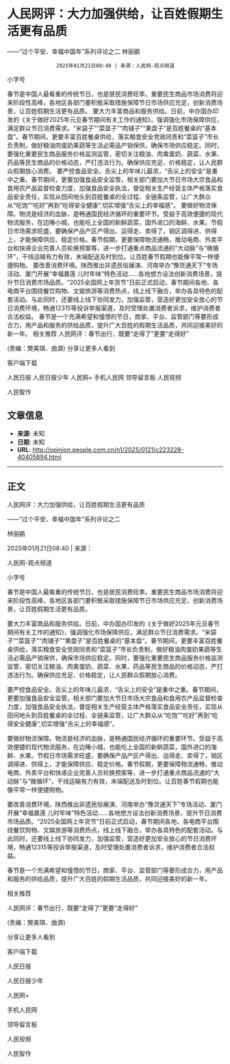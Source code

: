 # 人民网评：大力加强供给，让百姓假期生活更有品质
——“过个平安、幸福中国年”系列评论之二
林丽鹂


					2025年01月21日08:40 | 来源：人民网-观点频道


小字号





春节是中国人最看重的传统节日，也是居民消费旺季。重要民生商品市场消费将迎来阶段性高峰，各地区各部门要积极采取措施保障节日市场供应充足，创新消费场景，让百姓假期生活更有品质。
要大力丰富商品和服务供给。日前，中办国办印发的《关于做好2025年元旦春节期间有关工作的通知》，强调强化市场保障供应，满足群众节日消费需求。“米袋子”“菜篮子”“肉铺子”“果盘子”是百姓餐桌的“基本盘”。春节期间，更要丰富百姓餐桌供给，落实粮食安全党政同责和“菜篮子”市长负责制，做好粮油肉蛋奶果蔬等生活必需品产销保供，确保市场供应稳定。同时，要强化重要民生商品服务价格监测监管，密切关注粮油、肉禽蛋奶、蔬菜、水果、药品等民生商品的价格动态，严打违法行为。确保供应充足、价格稳定，让人民群众假期放心消费。
要严控食品安全。舌尖上的年味儿最浓，“舌尖上的安全”是重中之重。春节期间，更要加强食品安全监管，相关部门要加大节日市场大宗食品和食用农产品监督检查力度，加强食品安全执法，督促相关生产经营主体严格落实食品安全责任，实现从田间地头到百姓餐桌的全过程、全链条监管，让广大群众从“吃饱”“吃好”再到“吃得安全健康”,切实增强“舌尖上的幸福感”。
要做好物流保障。物流是经济的血脉，是畅通国民经济循环的重要环节。受益于高效便捷的现代物流服务，在边陲小城，也能吃上全国的新鲜蔬菜，国外进口的海鲜、水果。节假日市场需求旺盛，要确保产品产区产得出、运得走、卖得了，销区调得进、供得上，才能保障供应、稳定价格。春节假期，更要保障物流通畅，推动电商、外卖平台和快递企业完善人员轮换预案等，进一步打通重点商品流通的“大动脉”与“微循环”，干线运输有力有效，末端配送及时到位。让百姓春节假期也能像平常一样便捷购物。
要改善消费环境。陕西推出非遗民俗展演、河南举办“豫货通天下”专场活动、厦门开展“幸福嘉莲 儿时年味”特色活动……各地想方设法创新消费场景，提升节日消费市场品质。“2025全国网上年货节”日前正式启动，春节期间各地、各电商平台围绕餐饮购物、文娱旅游等消费热点，线上线下融合，举办各具特色的配套活动。与此同时，还要线上线下协同发力，加强监管，营造好更加安全放心的节日消费环境，畅通12315等投诉举报渠道，及时受理处置消费者诉求，维护消费者合法权益。
春节是一个充满希望和憧憬的节日，商家、平台、监管部门等要形成合力，用产品和服务的供给品质，提升广大百姓的假期生活品质，共同迎接美好的新一年。
相关推荐
人民网评：春节出行，既要“走得了”更要“走得好”

(责编：樊美琪、曲源)
分享让更多人看到  


客户端下载

人民日报
人民日报少年
人民网+
手机人民网
领导留言板
人民视频

人民智作

## 文章信息

- **来源**: 未知
- **日期**: 未知
- **URL**: http://opinion.people.com.cn/n1/2025/0121/c223228-40405894.html

---

## 正文

人民网评：大力加强供给，让百姓假期生活更有品质

——“过个平安、幸福中国年”系列评论之二

林丽鹂

2025年01月21日08:40 | 来源：

人民网-观点频道

小字号

春节是中国人最看重的传统节日，也是居民消费旺季。重要民生商品市场消费将迎来阶段性高峰，各地区各部门要积极采取措施保障节日市场供应充足，创新消费场景，让百姓假期生活更有品质。

要大力丰富商品和服务供给。日前，中办国办印发的《关于做好2025年元旦春节期间有关工作的通知》，强调强化市场保障供应，满足群众节日消费需求。“米袋子”“菜篮子”“肉铺子”“果盘子”是百姓餐桌的“基本盘”。春节期间，更要丰富百姓餐桌供给，落实粮食安全党政同责和“菜篮子”市长负责制，做好粮油肉蛋奶果蔬等生活必需品产销保供，确保市场供应稳定。同时，要强化重要民生商品服务价格监测监管，密切关注粮油、肉禽蛋奶、蔬菜、水果、药品等民生商品的价格动态，严打违法行为。确保供应充足、价格稳定，让人民群众假期放心消费。

要严控食品安全。舌尖上的年味儿最浓，“舌尖上的安全”是重中之重。春节期间，更要加强食品安全监管，相关部门要加大节日市场大宗食品和食用农产品监督检查力度，加强食品安全执法，督促相关生产经营主体严格落实食品安全责任，实现从田间地头到百姓餐桌的全过程、全链条监管，让广大群众从“吃饱”“吃好”再到“吃得安全健康”,切实增强“舌尖上的幸福感”。

要做好物流保障。物流是经济的血脉，是畅通国民经济循环的重要环节。受益于高效便捷的现代物流服务，在边陲小城，也能吃上全国的新鲜蔬菜，国外进口的海鲜、水果。节假日市场需求旺盛，要确保产品产区产得出、运得走、卖得了，销区调得进、供得上，才能保障供应、稳定价格。春节假期，更要保障物流通畅，推动电商、外卖平台和快递企业完善人员轮换预案等，进一步打通重点商品流通的“大动脉”与“微循环”，干线运输有力有效，末端配送及时到位。让百姓春节假期也能像平常一样便捷购物。

要改善消费环境。陕西推出非遗民俗展演、河南举办“豫货通天下”专场活动、厦门开展“幸福嘉莲 儿时年味”特色活动……各地想方设法创新消费场景，提升节日消费市场品质。“2025全国网上年货节”日前正式启动，春节期间各地、各电商平台围绕餐饮购物、文娱旅游等消费热点，线上线下融合，举办各具特色的配套活动。与此同时，还要线上线下协同发力，加强监管，营造好更加安全放心的节日消费环境，畅通12315等投诉举报渠道，及时受理处置消费者诉求，维护消费者合法权益。

春节是一个充满希望和憧憬的节日，商家、平台、监管部门等要形成合力，用产品和服务的供给品质，提升广大百姓的假期生活品质，共同迎接美好的新一年。

相关推荐

人民网评：春节出行，既要“走得了”更要“走得好”

(责编：樊美琪、曲源)

分享让更多人看到

客户端下载

人民日报

人民日报少年

人民网+

手机人民网

领导留言板

人民视频

人民智作


